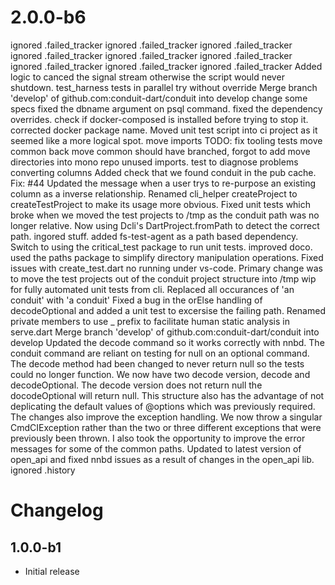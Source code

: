 # 2.0.0-b6
ignored .failed_tracker
ignored .failed_tracker
ignored .failed_tracker
ignored .failed_tracker
ignored .failed_tracker
ignored .failed_tracker
ignored .failed_tracker
ignored .failed_tracker
ignored .failed_tracker
Added logic to canced the signal stream otherwise the script would never shutdown.
test_harness tests in parallel
try without override
Merge branch 'develop' of github.com:conduit-dart/conduit into develop
change some specs
fixed the dbname argument on psql command.
fixed the dependency overrides.
check if docker-composed is installed before trying to stop it.
corrected docker package name.
Moved unit test script into ci project as it seemed like a more logical spot.
move imports
TODO: fix tooling tests
move common back
move common
should have branched, forgot to add
move directories into mono repo
unused imports.
test to diagnose problems converting columns
Added check that we found conduit in the pub cache.
Fix: #44 Updated the message when a user trys to re-purpose an existing column as a inverse relationship.
Renamed cli_helper createProject to createTestProject to make its usage more obvious.
Fixed unit tests which broke when we moved the test projects to /tmp as the conduit path was no longer relative. Now using Dcli's DartProject.fromPath to detect the correct path.
ingored stuff.
added fs-test-agent as a path based dependency.
Switch to using the critical_test package to run unit tests.
improved doco.
used the paths package to simplify directory manipulation operations.
Fixed issues with create_test.dart no running under vs-code. Primary change was to move the test projects out of the conduit project structure into /tmp
wip for fully automated unit tests from cli.
Replaced all occurances of 'an conduit' with 'a conduit'
Fixed a bug in the orElse handling of decodeOptional and added a unit test to excersise the failing path.
Renamed private members to use _ prefix to facilitate human static analysis in serve.dart
Merge branch 'develop' of github.com:conduit-dart/conduit into develop
Updated the decode command so it works correctly with nnbd. The conduit command are reliant on testing for null on an optional command. The decode method had been changed to never return null so the tests could no longer function. We now have two decode version, decode and decodeOptional. The decode version does not return null the docodeOptional will return null. This structure also has the advantage of not deplicating the default values of @options which was previously required. The changes also improve the exception handling. We now throw a singular CmdCIException rather than the two or three different exceptions that were previously been thrown. I also took the opportunity to improve the error messages for some of the common paths.
Updated to latest version of open_api and fixed nnbd issues as a result of changes in the open_api lib.
ignored .history

# Changelog

## 1.0.0-b1

- Initial release
